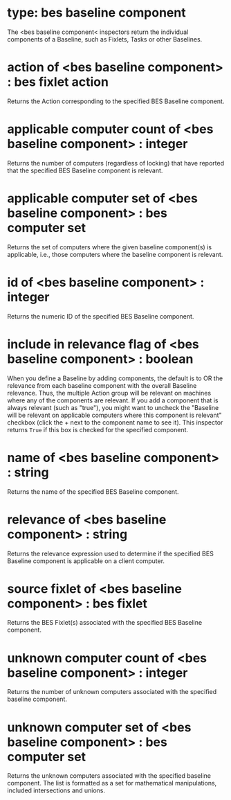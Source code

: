 # type: bes baseline component

The &lt;bes baseline component&lt; inspectors return the individual components of a Baseline, such as Fixlets, Tasks or other Baselines.

# action of &lt;bes baseline component&gt; : bes fixlet action

Returns the Action corresponding to the specified BES Baseline component.

# applicable computer count of &lt;bes baseline component&gt; : integer

Returns the number of computers (regardless of locking) that have reported that the specified BES Baseline component is relevant.

# applicable computer set of &lt;bes baseline component&gt; : bes computer set

Returns the set of computers where the given baseline component(s) is applicable, i.e., those computers where the baseline component is relevant.

# id of &lt;bes baseline component&gt; : integer

Returns the numeric ID of the specified BES Baseline component.

# include in relevance flag of &lt;bes baseline component&gt; : boolean

When you define a Baseline by adding components, the default is to OR the relevance from each baseline component with the overall Baseline relevance. Thus, the multiple Action group will be relevant on machines where any of the components are relevant. If you add a component that is always relevant (such as "true"), you might want to uncheck the "Baseline will be relevant on applicable computers where this component is relevant" checkbox (click the + next to the component name to see it). This inspector returns `True` if this box is checked for the specified component.

# name of &lt;bes baseline component&gt; : string

Returns the name of the specified BES Baseline component.

# relevance of &lt;bes baseline component&gt; : string

Returns the relevance expression used to determine if the specified BES Baseline component is applicable on a client computer.

# source fixlet of &lt;bes baseline component&gt; : bes fixlet

Returns the BES Fixlet(s) associated with the specified BES Baseline component.

# unknown computer count of &lt;bes baseline component&gt; : integer

Returns the number of unknown computers associated with the specified baseline component.

# unknown computer set of &lt;bes baseline component&gt; : bes computer set

Returns the unknown computers associated with the specified baseline component. The list is formatted as a set for mathematical manipulations, included intersections and unions.

